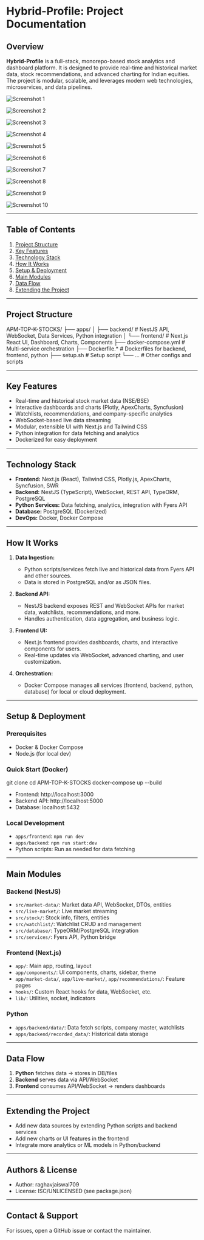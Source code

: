 # Hybrid-Profile: Project Documentation

## Overview

**Hybrid-Profile** is a full-stack, monorepo-based stock analytics and dashboard platform. It is designed to provide real-time and historical market data, stock recommendations, and advanced charting for Indian equities. The project is modular, scalable, and leverages modern web technologies, microservices, and data pipelines.

![Screenshot 1](https://ik.imagekit.io/b8csj3eex/images/Hybrid/Screenshot%202025-08-13%20211551.png?updatedAt=1755100332331)

![Screenshot 2](https://ik.imagekit.io/b8csj3eex/images/Hybrid/Screenshot%202025-08-13%20211757.png?updatedAt=1755100332419)

![Screenshot 3](https://ik.imagekit.io/b8csj3eex/images/Hybrid/Screenshot%202025-08-06%20231046.png?updatedAt=1755100332610)

![Screenshot 4](https://ik.imagekit.io/b8csj3eex/images/Hybrid/Screenshot%202025-08-13%20211830.png?updatedAt=1755100333455)

![Screenshot 5](https://ik.imagekit.io/b8csj3eex/images/Hybrid/Screenshot%202025-08-13%20211600.png?updatedAt=1755100332025)

![Screenshot 6](https://ik.imagekit.io/b8csj3eex/images/Hybrid/Screenshot%202025-08-13%20211707.png?updatedAt=1755100332006)

![Screenshot 7](https://ik.imagekit.io/b8csj3eex/images/Hybrid/1.jpg?updatedAt=1755100331771)

![Screenshot 8](https://ik.imagekit.io/b8csj3eex/images/Hybrid/Screenshot%202025-07-23%20212002.png?updatedAt=1755100331172)

![Screenshot 9](https://ik.imagekit.io/b8csj3eex/images/Hybrid/Screenshot%202025-08-13%20211910.png?updatedAt=1755100337060)

![Screenshot 10](https://ik.imagekit.io/b8csj3eex/images/Hybrid/Screenshot%202025-08-13%20211921.png?updatedAt=1755100337154)

---

## Table of Contents
1. [Project Structure](#project-structure)
2. [Key Features](#key-features)
3. [Technology Stack](#technology-stack)
4. [How It Works](#how-it-works)
5. [Setup & Deployment](#setup--deployment)
6. [Main Modules](#main-modules)
7. [Data Flow](#data-flow)
8. [Extending the Project](#extending-the-project)

---

## Project Structure


APM-TOP-K-STOCKS/
├── apps/
│   ├── backend/         # NestJS API, WebSocket, Data Services, Python integration
│   └── frontend/        # Next.js React UI, Dashboard, Charts, Components
├── docker-compose.yml   # Multi-service orchestration
├── Dockerfile.*         # Dockerfiles for backend, frontend, python
├── setup.sh             # Setup script
└── ...                  # Other configs and scripts


---

## Key Features
- Real-time and historical stock market data (NSE/BSE)
- Interactive dashboards and charts (Plotly, ApexCharts, Syncfusion)
- Watchlists, recommendations, and company-specific analytics
- WebSocket-based live data streaming
- Modular, extensible UI with Next.js and Tailwind CSS
- Python integration for data fetching and analytics
- Dockerized for easy deployment

---

## Technology Stack
- **Frontend:** Next.js (React), Tailwind CSS, Plotly.js, ApexCharts, Syncfusion, SWR
- **Backend:** NestJS (TypeScript), WebSocket, REST API, TypeORM, PostgreSQL
- **Python Services:** Data fetching, analytics, integration with Fyers API
- **Database:** PostgreSQL (Dockerized)
- **DevOps:** Docker, Docker Compose

---

## How It Works

1. **Data Ingestion:**
   - Python scripts/services fetch live and historical data from Fyers API and other sources.
   - Data is stored in PostgreSQL and/or as JSON files.

2. **Backend API:**
   - NestJS backend exposes REST and WebSocket APIs for market data, watchlists, recommendations, and more.
   - Handles authentication, data aggregation, and business logic.

3. **Frontend UI:**
   - Next.js frontend provides dashboards, charts, and interactive components for users.
   - Real-time updates via WebSocket, advanced charting, and user customization.

4. **Orchestration:**
   - Docker Compose manages all services (frontend, backend, python, database) for local or cloud deployment.

---

## Setup & Deployment

### Prerequisites
- Docker & Docker Compose
- Node.js (for local dev)

### Quick Start (Docker)

git clone 
cd APM-TOP-K-STOCKS
docker-compose up --build

- Frontend: http://localhost:3000
- Backend API: http://localhost:5000
- Database: localhost:5432

### Local Development
- `apps/frontend`: `npm run dev`
- `apps/backend`: `npm run start:dev`
- Python scripts: Run as needed for data fetching

---

## Main Modules

### Backend (NestJS)
- `src/market-data/`: Market data API, WebSocket, DTOs, entities
- `src/live-market/`: Live market streaming
- `src/stock/`: Stock info, filters, entities
- `src/watchlist/`: Watchlist CRUD and management
- `src/database/`: TypeORM/PostgreSQL integration
- `src/services/`: Fyers API, Python bridge

### Frontend (Next.js)
- `app/`: Main app, routing, layout
- `app/components/`: UI components, charts, sidebar, theme
- `app/market-data/`, `app/live-market/`, `app/recommendations/`: Feature pages
- `hooks/`: Custom React hooks for data, WebSocket, etc.
- `lib/`: Utilities, socket, indicators

### Python
- `apps/backend/data/`: Data fetch scripts, company master, watchlists
- `apps/backend/recorded_data/`: Historical data storage

---

## Data Flow
1. **Python** fetches data → stores in DB/files
2. **Backend** serves data via API/WebSocket
3. **Frontend** consumes API/WebSocket → renders dashboards

---

## Extending the Project
- Add new data sources by extending Python scripts and backend services
- Add new charts or UI features in the frontend
- Integrate more analytics or ML models in Python/backend

---

## Authors & License
- Author: raghavjaiswal709
- License: ISC/UNLICENSED (see package.json)

---

## Contact & Support
For issues, open a GitHub issue or contact the maintainer.
```
